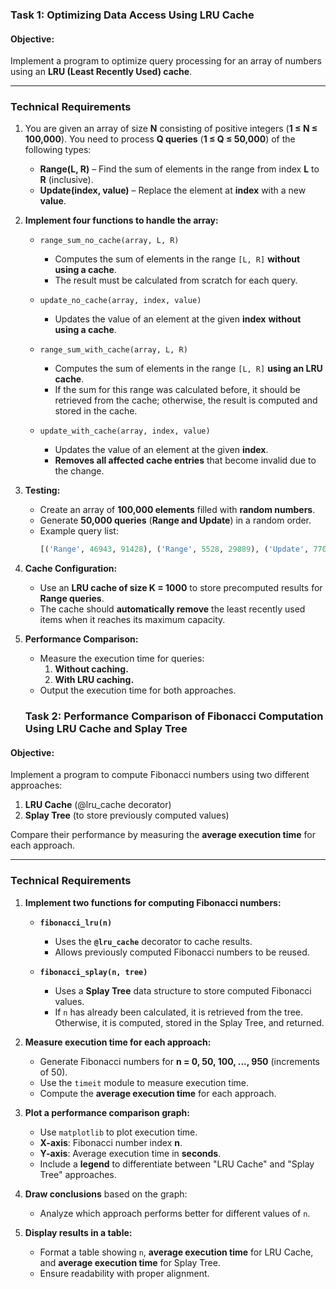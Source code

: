 ### Task 1: Optimizing Data Access Using LRU Cache  

#### **Objective:**  
Implement a program to optimize query processing for an array of numbers using an **LRU (Least Recently Used) cache**.  

---

### **Technical Requirements**  

1. You are given an array of size **N** consisting of positive integers (**1 ≤ N ≤ 100,000**). You need to process **Q queries** (**1 ≤ Q ≤ 50,000**) of the following types:  

   - **Range(L, R)** – Find the sum of elements in the range from index **L** to **R** (inclusive).  
   - **Update(index, value)** – Replace the element at **index** with a new **value**.  

2. **Implement four functions to handle the array:**  

   - `range_sum_no_cache(array, L, R)`  
     - Computes the sum of elements in the range `[L, R]` **without using a cache**.  
     - The result must be calculated from scratch for each query.  

   - `update_no_cache(array, index, value)`  
     - Updates the value of an element at the given **index** **without using a cache**.  

   - `range_sum_with_cache(array, L, R)`  
     - Computes the sum of elements in the range `[L, R]` **using an LRU cache**.  
     - If the sum for this range was calculated before, it should be retrieved from the cache; otherwise, the result is computed and stored in the cache.  

   - `update_with_cache(array, index, value)`  
     - Updates the value of an element at the given **index**.  
     - **Removes all affected cache entries** that become invalid due to the change.  

3. **Testing:**  
   - Create an array of **100,000 elements** filled with **random numbers**.  
   - Generate **50,000 queries** (**Range and Update**) in a random order.  
   - Example query list:  
     ```python
     [('Range', 46943, 91428), ('Range', 5528, 29889), ('Update', 77043, 78), ...]
     ```  

4. **Cache Configuration:**  
   - Use an **LRU cache of size K = 1000** to store precomputed results for **Range queries**.  
   - The cache should **automatically remove** the least recently used items when it reaches its maximum capacity.  

5. **Performance Comparison:**  
   - Measure the execution time for queries:  
     1. **Without caching.**  
     2. **With LRU caching.**  
   - Output the execution time for both approaches.  

   ### **Task 2: Performance Comparison of Fibonacci Computation Using LRU Cache and Splay Tree**  

#### **Objective:**  
Implement a program to compute Fibonacci numbers using two different approaches:  
1. **LRU Cache** (@lru_cache decorator)  
2. **Splay Tree** (to store previously computed values)  

Compare their performance by measuring the **average execution time** for each approach.  

---

### **Technical Requirements**  

1. **Implement two functions for computing Fibonacci numbers:**  

   - **`fibonacci_lru(n)`**  
     - Uses the **`@lru_cache`** decorator to cache results.  
     - Allows previously computed Fibonacci numbers to be reused.  

   - **`fibonacci_splay(n, tree)`**  
     - Uses a **Splay Tree** data structure to store computed Fibonacci values.  
     - If `n` has already been calculated, it is retrieved from the tree. Otherwise, it is computed, stored in the Splay Tree, and returned.  

2. **Measure execution time for each approach:**  
   - Generate Fibonacci numbers for **n = 0, 50, 100, ..., 950** (increments of 50).  
   - Use the `timeit` module to measure execution time.  
   - Compute the **average execution time** for each approach.  

3. **Plot a performance comparison graph:**  
   - Use `matplotlib` to plot execution time.  
   - **X-axis**: Fibonacci number index **n**.  
   - **Y-axis**: Average execution time in **seconds**.  
   - Include a **legend** to differentiate between "LRU Cache" and "Splay Tree" approaches.  

4. **Draw conclusions** based on the graph:  
   - Analyze which approach performs better for different values of `n`.  

5. **Display results in a table:**  
   - Format a table showing `n`, **average execution time** for LRU Cache, and **average execution time** for Splay Tree.  
   - Ensure readability with proper alignment.  
